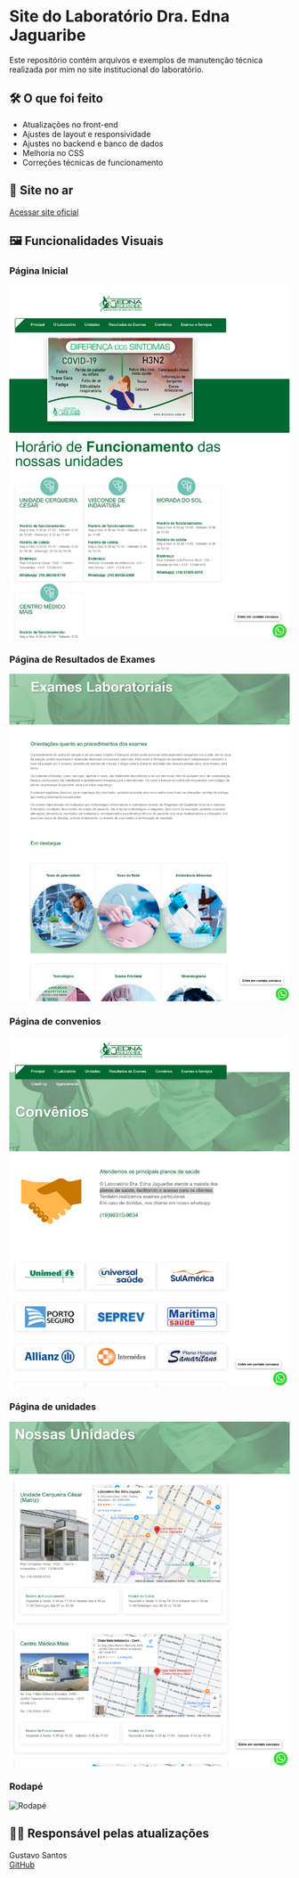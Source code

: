# Site do Laboratório Dra. Edna Jaguaribe

Este repositório contém arquivos e exemplos de manutenção técnica realizada por mim no site institucional do laboratório.

## 🛠️ O que foi feito

- Atualizações no front-end
- Ajustes de layout e responsividade
- Ajustes no backend e banco de dados
- Melhoria no CSS
- Correções técnicas de funcionamento

## 🔗 Site no ar

[Acessar site oficial](https://www.draednajaguaribe.com.br)

## 🖼️ Funcionalidades Visuais

### Página Inicial
![Página Inicial](assets/Home.png)

### Página de Resultados de Exames
![Resultados](assets/exames.png)

### Página de convenios
![Convenios](assets/convenios.png)

### Página de unidades
![Unidades](assets/unidades.png)

### Rodapé
![Rodapé](assets/rodapé.png)

## 🧑‍💻 Responsável pelas atualizações

Gustavo Santos  
[GitHub](https://github.com/Gustavix320)
